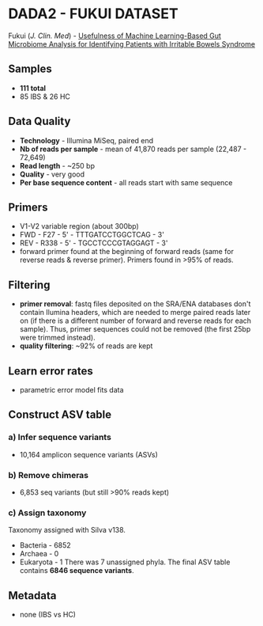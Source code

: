 # DADA2 - FUKUI DATASET

Fukui (_J. Clin. Med_) - [Usefulness of Machine Learning-Based Gut Microbiome Analysis for Identifying Patients with Irritable Bowels Syndrome][1]

[1]: https://www.mdpi.com/2077-0383/9/8/2403


## Samples
- **111 total**
- 85 IBS & 26 HC

## Data Quality
- **Technology** - Illumina MiSeq, paired end
- **Nb of reads per sample** - mean of 41,870 reads per sample (22,487 - 72,649)
- **Read length** - ~250 bp
- **Quality** - very good
- **Per base sequence content** - all reads start with same sequence


## Primers
- V1-V2 variable region (about 300bp)
- FWD - F27 - 5' - TTTGATCCTGGCTCAG - 3'
- REV - R338 - 5' - TGCCTCCCGTAGGAGT - 3'
- forward primer found at the beginning of forward reads (same for reverse reads & reverse primer). Primers found in >95% of reads.

## Filtering
- **primer removal**: fastq files deposited on the SRA/ENA databases don't contain Ilumina headers, which are needed to merge paired reads later on (if there is a different number of forward and reverse reads for each sample). Thus, primer sequences could not be removed (the first 25bp were trimmed instead).
- **quality filtering**: \~92% of reads are kept

## Learn error rates
- parametric error model fits data

## Construct ASV table
### a) Infer sequence variants
- 10,164 amplicon sequence variants (ASVs)

### b) Remove chimeras
- 6,853 seq variants (but still >90% reads kept)

### c) Assign taxonomy
Taxonomy assigned with Silva v138.
- Bacteria - 6852
- Archaea - 0
- Eukaryota - 1
There was 7 unassigned phyla. The final ASV table contains **6846 sequence variants**.

## Metadata
- none (IBS vs HC)



